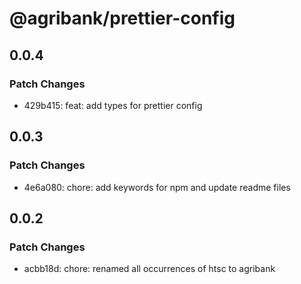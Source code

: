 # @agribank/prettier-config

## 0.0.4

### Patch Changes

- 429b415: feat: add types for prettier config

## 0.0.3

### Patch Changes

- 4e6a080: chore: add keywords for npm and update readme files

## 0.0.2

### Patch Changes

- acbb18d: chore: renamed all occurrences of htsc to agribank
